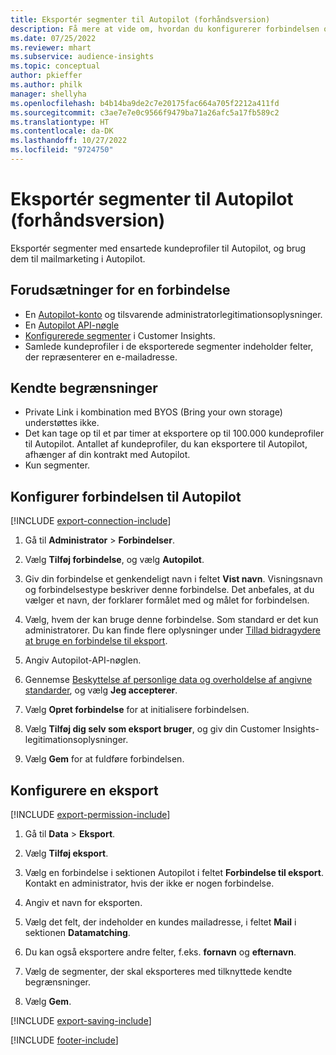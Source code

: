 ```yaml
---
title: Eksportér segmenter til Autopilot (forhåndsversion)
description: Få mere at vide om, hvordan du konfigurerer forbindelsen og eksporterer til Autopilot.
ms.date: 07/25/2022
ms.reviewer: mhart
ms.subservice: audience-insights
ms.topic: conceptual
author: pkieffer
ms.author: philk
manager: shellyha
ms.openlocfilehash: b4b14ba9de2c7e20175fac664a705f2212a411fd
ms.sourcegitcommit: c3ae7e7e0c9566f9479ba71a26afc5a17fb589c2
ms.translationtype: HT
ms.contentlocale: da-DK
ms.lasthandoff: 10/27/2022
ms.locfileid: "9724750"
---
```

# <a name="export-segments-to-autopilot-preview"></a>Eksportér segmenter til Autopilot (forhåndsversion)

Eksportér segmenter med ensartede kundeprofiler til Autopilot, og brug dem til mailmarketing i Autopilot.

## <a name="prerequisites-for-a-connection"></a>Forudsætninger for en forbindelse

- En [Autopilot-konto](https://www.autopilothq.com/) og tilsvarende administratorlegitimationsoplysninger.
- En [Autopilot API-nøgle](https://autopilot.docs.apiary.io/#)
- [Konfigurerede segmenter](segments.md) i Customer Insights.
- Samlede kundeprofiler i de eksporterede segmenter indeholder felter, der repræsenterer en e-mailadresse.

## <a name="known-limitations"></a>Kendte begrænsninger

- Private Link i kombination med BYOS (Bring your own storage) understøttes ikke.
- Det kan tage op til et par timer at eksportere op til 100.000 kundeprofiler til Autopilot. Antallet af kundeprofiler, du kan eksportere til Autopilot, afhænger af din kontrakt med Autopilot.
- Kun segmenter.

## <a name="set-up-connection-to-autopilot"></a>Konfigurer forbindelsen til Autopilot

[!INCLUDE [export-connection-include](includes/export-connection-admn.md)]

1. Gå til **Administrator** > **Forbindelser**.

1. Vælg **Tilføj forbindelse**, og vælg **Autopilot**.

1. Giv din forbindelse et genkendeligt navn i feltet **Vist navn**. Visningsnavn og forbindelsestype beskriver denne forbindelse. Det anbefales, at du vælger et navn, der forklarer formålet med og målet for forbindelsen.

1. Vælg, hvem der kan bruge denne forbindelse. Som standard er det kun administratorer. Du kan finde flere oplysninger under [Tillad bidragydere at bruge en forbindelse til eksport](connections.md#allow-contributors-to-use-a-connection-for-exports).

1. Angiv Autopilot-API-nøglen.

1. Gennemse [Beskyttelse af personlige data og overholdelse af angivne standarder](connections.md#data-privacy-and-compliance), og vælg **Jeg accepterer**.

1. Vælg **Opret forbindelse** for at initialisere forbindelsen.

1. Vælg **Tilføj dig selv som eksport bruger**, og giv din Customer Insights-legitimationsoplysninger.

1. Vælg **Gem** for at fuldføre forbindelsen.

## <a name="configure-an-export"></a>Konfigurere en eksport

[!INCLUDE [export-permission-include](includes/export-permission.md)]

1. Gå til **Data** > **Eksport**.

1. Vælg **Tilføj eksport**.

1. Vælg en forbindelse i sektionen Autopilot i feltet **Forbindelse til eksport**. Kontakt en administrator, hvis der ikke er nogen forbindelse.

1. Angiv et navn for eksporten.

1. Vælg det felt, der indeholder en kundes mailadresse, i feltet **Mail** i sektionen **Datamatching**.

1. Du kan også eksportere andre felter, f.eks. **fornavn** og **efternavn**.

1. Vælg de segmenter, der skal eksporteres med tilknyttede kendte begrænsninger.

1. Vælg **Gem**.

[!INCLUDE [export-saving-include](includes/export-saving.md)]

[!INCLUDE [footer-include](includes/footer-banner.md)]
